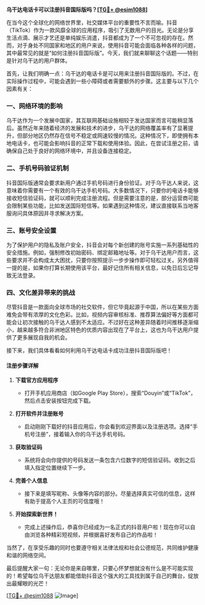 **乌干达电话卡可以注册抖音国际版吗？[[TG💪+ @esim1088](https://t.me/s/esim1088)]**

在当今这个全球化的网络世界里，社交媒体平台的重要性不言而喻。抖音（TikTok）作为一款风靡全球的应用程序，吸引了无数用户的目光。无论是分享生活点滴、展示才艺还是单纯娱乐消遣，抖音都成为了一个不可忽视的存在。然而，对于身处不同国家和地区的用户来说，使用抖音可能会面临各种各样的问题，其中最常见的就是“如何注册抖音国际版”。今天，我们就来聊聊这个话题——特别是针对乌干达的用户群体。

首先，让我们明确一点：乌干达的电话卡是可以用来注册抖音国际版的。不过，在实际操作过程中，可能会遇到一些小障碍或者需要额外的步骤。这主要与以下几个因素有关：

### 一、网络环境的影响

乌干达作为一个发展中国家，其互联网基础设施相较于发达国家而言可能稍显落后。虽然近年来随着经济的发展和技术的进步，乌干达的网络覆盖率有了显著提升，但部分地区仍然存在信号不稳定或网速较慢的情况。这种情况下，即使拥有本地电话卡，也可能会影响抖音的正常下载和使用体验。因此，在尝试注册之前，请确保自己处于良好的网络环境中，并且设备连接稳定。

### 二、手机号码验证机制

抖音国际版通常会要求新用户通过手机号码进行身份验证。对于乌干达人来说，这意味着你需要有一个有效的乌干达手机号码。大多数情况下，只要你的电话卡能够接收短信验证码，就可以顺利完成注册流程。但是需要注意的是，部分运营商可能会限制某些功能，比如发送国际短信等。如果遇到这种情况，建议直接联系当地客服询问具体原因并寻求解决方案。

### 三、账号安全设置

为了保护用户的隐私及账户安全，抖音会对每个新创建的账号实施一系列基础性的安全措施。例如，强制修改初始密码、绑定邮箱地址等。对于乌干达用户而言，这些要求并不会构成太大困扰，只要你按照提示一步步操作即可轻松过关。另外值得一提的是，如果你打算长期使用该平台，最好记住所有相关信息，以免日后忘记导致无法登录。

### 四、文化差异带来的挑战

尽管抖音是一款面向全球市场的社交软件，但它毕竟起源于中国，所以在某些方面难免会带有浓厚的文化色彩。比如，视频内容审核标准、推荐算法偏好等方面都可能会让初次接触的乌干达人感到不太适应。不过好在这种差异随着时间推移逐渐缩小，越来越多符合非洲地区特色的优质内容出现在了平台上，这也为乌干达用户提供了更多展现自我的机会。

接下来，我们具体看看如何利用乌干达电话卡成功注册抖音国际版吧！

#### 注册步骤详解

1. **下载官方应用程序**
   - 打开手机应用商店（如Google Play Store），搜索“Douyin”或“TikTok”，然后点击安装按钮完成下载。
   
2. **打开软件并注册账号**
   - 启动刚刚下载好的抖音应用后，你会看到欢迎界面以及注册选项。选择“手机号注册”，接着输入你的乌干达手机号码。

3. **获取验证码**
   - 系统将会向你提供的号码发送一条包含六位数字的短信验证码。收到之后填入指定位置继续下一步。

4. **完善个人信息**
   - 接下来是填写昵称、头像等内容的部分。尽量选择真实可信的信息，这样有助于提高个人主页的可信度哦！

5. **开始探索新世界！**
   - 完成上述操作后，恭喜你已经成为一名正式的抖音用户啦！现在你可以自由浏览各种精彩短视频，并根据喜好发布自己的作品啦！

当然了，在享受乐趣的同时也要遵守相关法律法规和社会公德规范，共同维护健康和谐的网络空间。

最后提醒大家一句：无论你是来自哪里，只要心怀梦想就没有什么是不可能实现的！希望每位乌干达朋友都能借助抖音这个强大的工具找到属于自己的舞台，绽放出最耀眼的光芒！

[[TG💪+ @esim1088](https://t.me/s/esim1088) ![Image](https://i.postimg.cc/4NQfJmqS/Snipaste-2025-05-13-00-14-12.png)]